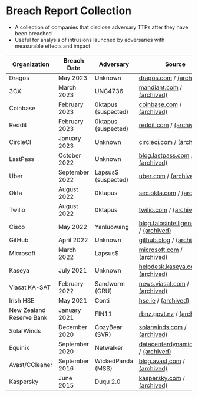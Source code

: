 # Breach Report Collection
- A collection of companies that disclose adversary TTPs after they have been breached
- Useful for analysis of intrusions launched by adversaries with measurable effects and impact

| Organization | Breach Date | Adversary | Source |
|---|---|---|---|
| Dragos | May 2023 | Unknown | [dragos.com](https://www.dragos.com/blog/deconstructing-a-cybersecurity-event/) / [(archived)](https://web.archive.org/web/20230510160749/https://www.dragos.com/blog/deconstructing-a-cybersecurity-event/) |
| 3CX | March 2023 | UNC4736 | [mandiant.com](https://www.mandiant.com/resources/blog/3cx-software-supply-chain-compromise) / [(archived)](https://web.archive.org/web/20230514094509/https://www.mandiant.com/resources/blog/3cx-software-supply-chain-compromise) |
| Coinbase | February 2023 | 0ktapus (suspected) | [coinbase.com](https://www.coinbase.com/blog/social-engineering-a-coinbase-case-study) / [(archived)](https://web.archive.org/web/20230222172459/https://www.coinbase.com/blog/social-engineering-a-coinbase-case-study)|
| Reddit | February 2023 | 0ktapus (suspected) | [reddit.com](https://www.reddit.com/r/reddit/comments/10y427y/we_had_a_security_incident_heres_what_we_know/) / [(archived)](https://web.archive.org/web/20230210080951/https://www.reddit.com/r/reddit/comments/10y427y/we_had_a_security_incident_heres_what_we_know/)  |
| CircleCI | January 2023 | Unknown | [circleci.com](https://circleci.com/blog/jan-4-2023-incident-report/) / [(archived)](https://web.archive.org/web/20230324014148/https://circleci.com/blog/jan-4-2023-incident-report/)|
| LastPass | October 2022 | Unknown | [blog.lastpass.com](https://blog.lastpass.com/2023/03/security-incident-update-recommended-actions/) / [(archived)](https://web.archive.org/web/20230404132342/https://blog.lastpass.com/2023/03/security-incident-update-recommended-actions/) |
| Uber | September 2022 | Lapsus$ (suspected) | [uber.com](https://www.uber.com/newsroom/security-update/) / [(archived)](https://web.archive.org/web/20230405195617/https://www.uber.com/newsroom/security-update/) |
| Okta | August 2022 | 0ktapus | [sec.okta.com](https://sec.okta.com/scatterswine) / [(archived)](https://web.archive.org/web/20230131172440/https://sec.okta.com/scatterswine/) |
| Twilio | August 2022 | 0ktapus | [twilio.com](https://www.twilio.com/blog/august-2022-social-engineering-attack) / [(archived)](https://web.archive.org/web/20230404043749/https://www.twilio.com/blog/august-2022-social-engineering-attack) |
| Cisco | May 2022 | Yanluowang| [blog.talosintelligence.com](https://blog.talosintelligence.com/recent-cyber-attack/) / [(archived)](https://web.archive.org/web/20230407165709/https://blog.talosintelligence.com/recent-cyber-attack/) |
| GitHub | April 2022 | Unknown | [github.blog](https://github.blog/2022-04-15-security-alert-stolen-oauth-user-tokens/) / [(archived)](https://web.archive.org/web/20230201012026/https://github.blog/2022-04-15-security-alert-stolen-oauth-user-tokens/) |
| Microsoft | March 2022 | Lapsus$ | [microsoft.com](https://www.microsoft.com/en-us/security/blog/2022/03/22/dev-0537-criminal-actor-targeting-organizations-for-data-exfiltration-and-destruction/) / [(archived)](https://web.archive.org/web/20230212051224/https://www.microsoft.com/en-us/security/blog/2022/03/22/dev-0537-criminal-actor-targeting-organizations-for-data-exfiltration-and-destruction/) |
| Kaseya | July 2021 | Unknown | [helpdesk.kaseya.com](https://helpdesk.kaseya.com/hc/en-gb/articles/4403584098961-Incident-Overview-Technical-Details) / [(archived)](https://web.archive.org/web/20230416084704/https://helpdesk.kaseya.com/hc/en-gb/articles/4403584098961-Incident-Overview-Technical-Details) |
| Viasat KA-SAT | February 2022 | Sandworm (GRU) | [news.viasat.com](https://news.viasat.com/blog/corporate/ka-sat-network-cyber-attack-overview) / [(archived)](https://web.archive.org/web/20230407225107/https://news.viasat.com/blog/corporate/ka-sat-network-cyber-attack-overview) |
| Irish HSE | May 2021 | Conti | [hse.ie](https://www.hse.ie/eng/services/news/media/pressrel/hse-publishes-independent-report-on-conti-cyber-attack.html) / [(archived)](https://web.archive.org/web/20230323031057/https://www.hse.ie/eng/services/news/media/pressrel/hse-publishes-independent-report-on-conti-cyber-attack.html) |
| New Zealand Reserve Bank | January 2021 | FIN11 | [rbnz.govt.nz](https://www.rbnz.govt.nz/about-us/responsibility-and-accountability/our-response-to-the-data-breach) / [(archived)](https://web.archive.org/web/20230206161320/https://www.rbnz.govt.nz/about-us/responsibility-and-accountability/our-response-to-the-data-breach) |
| SolarWinds | December 2020 | CozyBear (SVR) | [solarwinds.com](https://orangematter.solarwinds.com/2021/01/11/new-findings-from-our-investigation-of-sunburst/) / [(archived)](https://web.archive.org/web/20230209021934/https://orangematter.solarwinds.com/2021/01/11/new-findings-from-our-investigation-of-sunburst/) |
| Equinix | September 2020| Netwalker | [datacenterdynamics.com](https://www.datacenterdynamics.com/en/analysis/michael-montoya-equinixs-ciso-a-year-on-from-its-2020-ransomware-incident/) / [(archived)](https://web.archive.org/web/20221129110831/https://www.datacenterdynamics.com/en/analysis/michael-montoya-equinixs-ciso-a-year-on-from-its-2020-ransomware-incident/) |
| Avast/CCleaner | September 2016 | WickedPanda (MSS) | [blog.avast,com](https://blog.avast.com/update-ccleaner-attackers-entered-via-teamviewer) / [(archived)](https://web.archive.org/web/20230406024839/https://blog.avast.com/update-ccleaner-attackers-entered-via-teamviewer) |
| Kaspersky | June 2015 | Duqu 2.0 | [kaspersky.com](https://www.kaspersky.com/about/press-releases/2015_duqu-is-back-kaspersky-lab-reveals-cyberattack-on-its-corporate-network-that-also-hit-high-profile-victims-in-western-countries-the-middle-east-and-asia) / [(archived)](https://web.archive.org/web/20221102194801/https://www.kaspersky.com/about/press-releases/2015_duqu-is-back-kaspersky-lab-reveals-cyberattack-on-its-corporate-network-that-also-hit-high-profile-victims-in-western-countries-the-middle-east-and-asia) |
